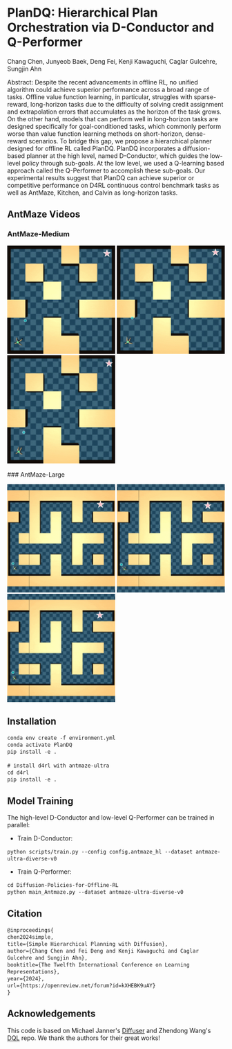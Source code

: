 # PlanDQ: Hierarchical Plan Orchestration via D-Conductor and Q-Performer
Chang Chen, Junyeob Baek, Deng Fei, Kenji Kawaguchi, Caglar Gulcehre, Sungjin Ahn

Abstract: Despite the recent advancements in offline RL, no unified algorithm could achieve superior performance across a broad range of tasks. Offline value function learning, in particular, struggles with sparse-reward, long-horizon tasks due to the difficulty of solving credit assignment and extrapolation errors that accumulates as the horizon of the task grows. On the other hand, models that can perform well in long-horizon tasks are designed specifically for goal-conditioned tasks, which commonly perform worse than value function learning methods on short-horizon, dense-reward scenarios. To bridge this gap, we propose a hierarchical planner designed for offline RL called PlanDQ. PlanDQ incorporates a diffusion-based planner at the high level, named D-Conductor, which guides the low-level policy through sub-goals. At the low level, we used a Q-learning based approach called the Q-Performer to accomplish these sub-goals. Our experimental results suggest that PlanDQ can achieve superior or competitive performance on D4RL continuous control benchmark tasks as well as AntMaze, Kitchen, and Calvin as long-horizon tasks.

## AntMaze Videos
### AntMaze-Medium
<p float="left">
<img src="https://github.com/changchencc/PlanDQ/blob/antmaze/videos/antmaze_medium/medium_sample_1.gif" width="250" height="250"/>
<img src="https://github.com/changchencc/PlanDQ/blob/antmaze/videos/antmaze_medium/medium_sample_2.gif" width="250" height="250"/>
<img src="https://github.com/changchencc/PlanDQ/blob/antmaze/videos/antmaze_medium/medium_sample_3.gif" width="250" height="250"/>
</p>
### AntMaze-Large
<p float="left">
<img src="https://github.com/changchencc/PlanDQ/blob/antmaze/videos/antmaze_large/large_sample_1.gif" width="250" height="250"/>
<img src="https://github.com/changchencc/PlanDQ/blob/antmaze/videos/antmaze_large/large_sample_2.gif" width="250" height="250"/>
<img src="https://github.com/changchencc/PlanDQ/blob/antmaze/videos/antmaze_large/large_sample_3.gif" width="250" height="250"/>
</p>

## Installation

```
conda env create -f environment.yml
conda activate PlanDQ
pip install -e .

# install d4rl with antmaze-ultra
cd d4rl
pip install -e .
```


## Model Training

The high-level D-Conductor and low-level Q-Performer can be trained in parallel:
- Train D-Conductor:
```
python scripts/train.py --config config.antmaze_hl --dataset antmaze-ultra-diverse-v0
```
- Train Q-Performer:
 ```
cd Diffusion-Policies-for-Offline-RL
python main_Antmaze.py --dataset antmaze-ultra-diverse-v0
```


## Citation
```
@inproceedings{
chen2024simple,
title={Simple Hierarchical Planning with Diffusion},
author={Chang Chen and Fei Deng and Kenji Kawaguchi and Caglar Gulcehre and Sungjin Ahn},
booktitle={The Twelfth International Conference on Learning Representations},
year={2024},
url={https://openreview.net/forum?id=kXHEBK9uAY}
}
```

## Acknowledgements
This code is based on Michael Janner's [Diffuser](https://github.com/jannerm/diffuser) and Zhendong Wang's [DQL](https://github.com/Zhendong-Wang/Diffusion-Policies-for-Offline-RL) repo. We thank the authors for their great works!
